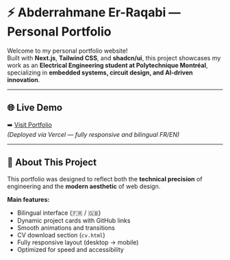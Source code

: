 # ⚡ Abderrahmane Er-Raqabi — Personal Portfolio

Welcome to my personal portfolio website!  
Built with **Next.js**, **Tailwind CSS**, and **shadcn/ui**, this project showcases my work as an **Electrical Engineering student at Polytechnique Montréal**, specializing in **embedded systems, circuit design, and AI-driven innovation**.

---

## 🌐 Live Demo
➡️ [Visit Portfolio](https://portfolio-abderrahmane.vercel.app)  
*(Deployed via Vercel — fully responsive and bilingual FR/EN)*

---

## 🧠 About This Project
This portfolio was designed to reflect both the **technical precision** of engineering and the **modern aesthetic** of web design.

**Main features:**
- Bilingual interface (🇫🇷 / 🇬🇧)
- Dynamic project cards with GitHub links
- Smooth animations and transitions
- CV download section (`cv.html`)
- Fully responsive layout (desktop → mobile)
- Optimized for speed and accessibility
